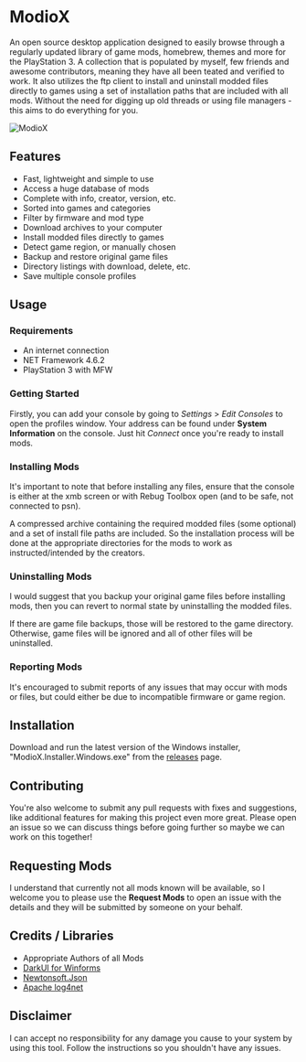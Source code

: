 <h1 align="left">ModioX</h1>

An open source desktop application designed to easily browse through a regularly updated library of game mods, homebrew, themes and more for the PlayStation 3. A collection that is populated by myself, few friends and awesome contributors, meaning they have all been teated and verified to work. It also utilizes the ftp client to install and uninstall modded files directly to games using a set of installation paths that are included with all mods. Without the need for digging up old threads or using file managers - this aims to do everything for you. 

![ModioX](https://github.com/ohhsoash/ModioX/blob/master/Screenshots/Screenshot1.png?raw=true) 

## Features
* Fast, lightweight and simple to use
* Access a huge database of mods
* Complete with info, creator, version, etc.
* Sorted into games and categories
* Filter by firmware and mod type
* Download archives to your computer
* Install modded files directly to games
* Detect game region, or manually chosen
* Backup and restore original game files
* Directory listings with download, delete, etc.
* Save multiple console profiles

## Usage

### Requirements
* An internet connection
* NET Framework 4.6.2
* PlayStation 3 with MFW

### Getting Started
Firstly, you can add your console by going to _Settings_ > _Edit Consoles_ to open the profiles window. Your address can be found under **System Information** on the console. Just hit *Connect* once you're ready to install mods. 

### Installing Mods
It's important to note that before installing any files, ensure that the console is either at the xmb screen or with Rebug Toolbox open (and to be safe, not connected to psn).

A compressed archive containing the required modded files (some optional) and a set of install file paths are included. So the installation process will be done at the appropriate directories for the mods to work as instructed/intended by the creators.

### Uninstalling Mods
I would suggest that you backup your original game files before installing mods, then you can revert to normal state by uninstalling the modded files.

If there are game file backups, those will be restored to the game directory. Otherwise, game files will be ignored and all of other files will be uninstalled. 

### Reporting Mods
It's encouraged to submit reports of any issues that may occur with mods or files, but could either be due to incompatible firmware or game region. 

## Installation
Download and run the latest version of the Windows installer, "ModioX.Installer.Windows.exe" from the [releases](https://github.com/ohhsoash/ModioX/releases/latest) page.

## Contributing
You're also welcome to submit any pull requests with fixes and suggestions, like additional features for making this project even more great. Please open an issue so we can discuss things before going further so maybe we can work on this together!

## Requesting Mods
I understand that currently not all mods known will be available, so I welcome you to please use the **Request Mods** to open an issue with the details and they will be submitted by someone on your behalf.

## Credits / Libraries
- Appropriate Authors of all Mods
- [DarkUI for Winforms](https://github.com/RobinPerris/DarkUI)
- [Newtonsoft.Json](https://www.newtonsoft.com/json)
- [Apache log4net](https://logging.apache.org/log4net/)

## Disclaimer
I can accept no responsibility for any damage you cause to your system by using this tool. Follow the instructions so you shouldn't have any issues.
